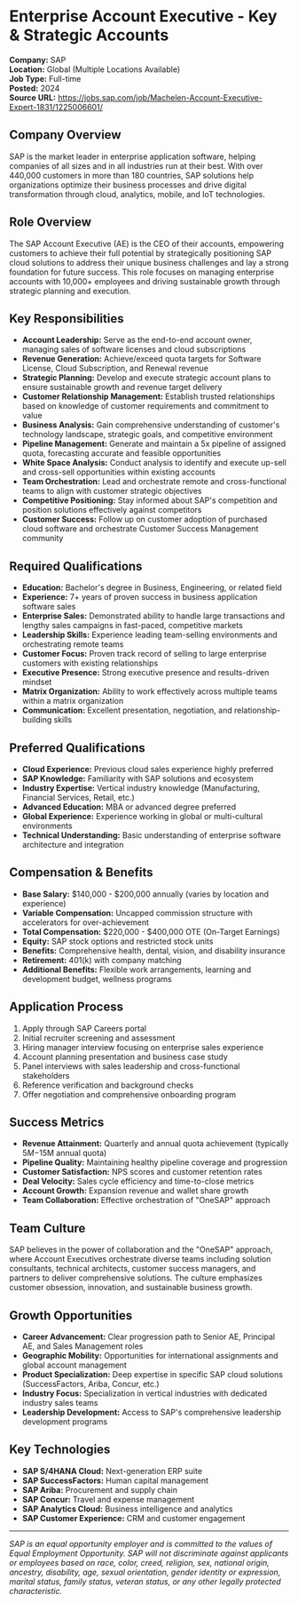 # Enterprise Account Executive - Key & Strategic Accounts

**Company:** SAP  
**Location:** Global (Multiple Locations Available)  
**Job Type:** Full-time  
**Posted:** 2024  
**Source URL:** https://jobs.sap.com/job/Machelen-Account-Executive-Expert-1831/1225006601/

## Company Overview

SAP is the market leader in enterprise application software, helping companies of all sizes and in all industries run at their best. With over 440,000 customers in more than 180 countries, SAP solutions help organizations optimize their business processes and drive digital transformation through cloud, analytics, mobile, and IoT technologies.

## Role Overview

The SAP Account Executive (AE) is the CEO of their accounts, empowering customers to achieve their full potential by strategically positioning SAP cloud solutions to address their unique business challenges and lay a strong foundation for future success. This role focuses on managing enterprise accounts with 10,000+ employees and driving sustainable growth through strategic planning and execution.

## Key Responsibilities

- **Account Leadership:** Serve as the end-to-end account owner, managing sales of software licenses and cloud subscriptions
- **Revenue Generation:** Achieve/exceed quota targets for Software License, Cloud Subscription, and Renewal revenue
- **Strategic Planning:** Develop and execute strategic account plans to ensure sustainable growth and revenue target delivery
- **Customer Relationship Management:** Establish trusted relationships based on knowledge of customer requirements and commitment to value
- **Business Analysis:** Gain comprehensive understanding of customer's technology landscape, strategic goals, and competitive environment
- **Pipeline Management:** Generate and maintain a 5x pipeline of assigned quota, forecasting accurate and feasible opportunities
- **White Space Analysis:** Conduct analysis to identify and execute up-sell and cross-sell opportunities within existing accounts
- **Team Orchestration:** Lead and orchestrate remote and cross-functional teams to align with customer strategic objectives
- **Competitive Positioning:** Stay informed about SAP's competition and position solutions effectively against competitors
- **Customer Success:** Follow up on customer adoption of purchased cloud software and orchestrate Customer Success Management community

## Required Qualifications

- **Education:** Bachelor's degree in Business, Engineering, or related field
- **Experience:** 7+ years of proven success in business application software sales
- **Enterprise Sales:** Demonstrated ability to handle large transactions and lengthy sales campaigns in fast-paced, competitive markets
- **Leadership Skills:** Experience leading team-selling environments and orchestrating remote teams
- **Customer Focus:** Proven track record of selling to large enterprise customers with existing relationships
- **Executive Presence:** Strong executive presence and results-driven mindset
- **Matrix Organization:** Ability to work effectively across multiple teams within a matrix organization
- **Communication:** Excellent presentation, negotiation, and relationship-building skills

## Preferred Qualifications

- **Cloud Experience:** Previous cloud sales experience highly preferred
- **SAP Knowledge:** Familiarity with SAP solutions and ecosystem
- **Industry Expertise:** Vertical industry knowledge (Manufacturing, Financial Services, Retail, etc.)
- **Advanced Education:** MBA or advanced degree preferred
- **Global Experience:** Experience working in global or multi-cultural environments
- **Technical Understanding:** Basic understanding of enterprise software architecture and integration

## Compensation & Benefits

- **Base Salary:** $140,000 - $200,000 annually (varies by location and experience)
- **Variable Compensation:** Uncapped commission structure with accelerators for over-achievement
- **Total Compensation:** $220,000 - $400,000 OTE (On-Target Earnings)
- **Equity:** SAP stock options and restricted stock units
- **Benefits:** Comprehensive health, dental, vision, and disability insurance
- **Retirement:** 401(k) with company matching
- **Additional Benefits:** Flexible work arrangements, learning and development budget, wellness programs

## Application Process

1. Apply through SAP Careers portal
2. Initial recruiter screening and assessment
3. Hiring manager interview focusing on enterprise sales experience
4. Account planning presentation and business case study
5. Panel interviews with sales leadership and cross-functional stakeholders
6. Reference verification and background checks
7. Offer negotiation and comprehensive onboarding program

## Success Metrics

- **Revenue Attainment:** Quarterly and annual quota achievement (typically $5M-$15M annual quota)
- **Pipeline Quality:** Maintaining healthy pipeline coverage and progression
- **Customer Satisfaction:** NPS scores and customer retention rates
- **Deal Velocity:** Sales cycle efficiency and time-to-close metrics
- **Account Growth:** Expansion revenue and wallet share growth
- **Team Collaboration:** Effective orchestration of "OneSAP" approach

## Team Culture

SAP believes in the power of collaboration and the "OneSAP" approach, where Account Executives orchestrate diverse teams including solution consultants, technical architects, customer success managers, and partners to deliver comprehensive solutions. The culture emphasizes customer obsession, innovation, and sustainable business growth.

## Growth Opportunities

- **Career Advancement:** Clear progression path to Senior AE, Principal AE, and Sales Management roles
- **Geographic Mobility:** Opportunities for international assignments and global account management
- **Product Specialization:** Deep expertise in specific SAP cloud solutions (SuccessFactors, Ariba, Concur, etc.)
- **Industry Focus:** Specialization in vertical industries with dedicated industry sales teams
- **Leadership Development:** Access to SAP's comprehensive leadership development programs

## Key Technologies

- **SAP S/4HANA Cloud:** Next-generation ERP suite
- **SAP SuccessFactors:** Human capital management
- **SAP Ariba:** Procurement and supply chain
- **SAP Concur:** Travel and expense management
- **SAP Analytics Cloud:** Business intelligence and analytics
- **SAP Customer Experience:** CRM and customer engagement

---

*SAP is an equal opportunity employer and is committed to the values of Equal Employment Opportunity. SAP will not discriminate against applicants or employees based on race, color, creed, religion, sex, national origin, ancestry, disability, age, sexual orientation, gender identity or expression, marital status, family status, veteran status, or any other legally protected characteristic.*